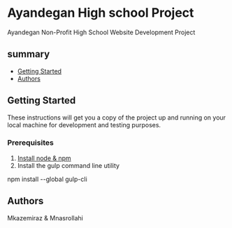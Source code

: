 # Ayandegan High school Project
Ayandegan Non-Profit High School Website Development Project

## summary
* [Getting Started](#getting-started)
* [Authors](#authors)

## Getting Started
These instructions will get you a copy of the project up and running on your local machine for development and testing purposes.

### Prerequisites
1. [Install node & npm](https://nodejs.org/en/download/)
2. Install the gulp command line utility

npm install --global gulp-cli

## Authors

Mkazemiraz & Mnasrollahi